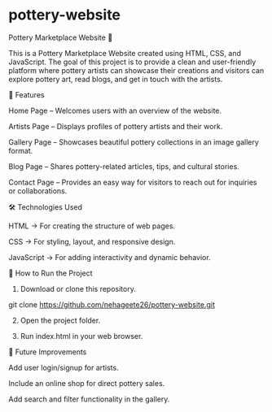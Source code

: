 # pottery-website
Pottery Marketplace Website 🏺

This is a Pottery Marketplace Website created using HTML, CSS, and JavaScript.
The goal of this project is to provide a clean and user-friendly platform where pottery artists can showcase their creations and visitors can explore pottery art, read blogs, and get in touch with the artists.

🌟 Features

Home Page – Welcomes users with an overview of the website.

Artists Page – Displays profiles of pottery artists and their work.

Gallery Page – Showcases beautiful pottery collections in an image gallery format.

Blog Page – Shares pottery-related articles, tips, and cultural stories.

Contact Page – Provides an easy way for visitors to reach out for inquiries or collaborations.

🛠 Technologies Used

HTML → For creating the structure of web pages.

CSS → For styling, layout, and responsive design.

JavaScript → For adding interactivity and dynamic behavior.

🚀 How to Run the Project

1. Download or clone this repository.

git clone https://github.com/nehageete26/pottery-website.git


2. Open the project folder.

3. Run index.html in your web browser.

📖 Future Improvements

Add user login/signup for artists.

Include an online shop for direct pottery sales.

Add search and filter functionality in the gallery.

